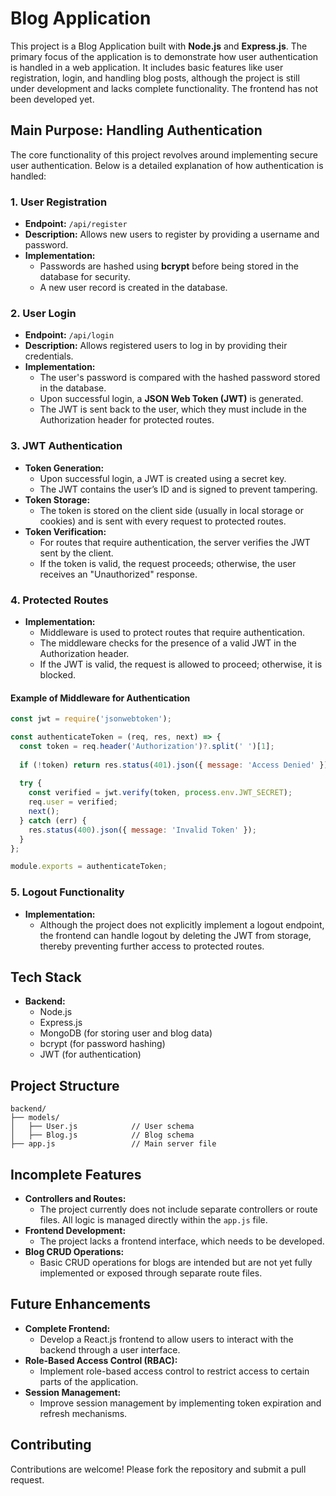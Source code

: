 # Blog Application

This project is a Blog Application built with **Node.js** and **Express.js**. The primary focus of the application is to demonstrate how user authentication is handled in a web application. It includes basic features like user registration, login, and handling blog posts, although the project is still under development and lacks complete functionality. The frontend has not been developed yet.

## Main Purpose: Handling Authentication

The core functionality of this project revolves around implementing secure user authentication. Below is a detailed explanation of how authentication is handled:

### 1. User Registration
- **Endpoint:** `/api/register`
- **Description:** Allows new users to register by providing a username and password.
- **Implementation:**
  - Passwords are hashed using **bcrypt** before being stored in the database for security.
  - A new user record is created in the database.

### 2. User Login
- **Endpoint:** `/api/login`
- **Description:** Allows registered users to log in by providing their credentials.
- **Implementation:**
  - The user's password is compared with the hashed password stored in the database.
  - Upon successful login, a **JSON Web Token (JWT)** is generated.
  - The JWT is sent back to the user, which they must include in the Authorization header for protected routes.

### 3. JWT Authentication
- **Token Generation:**
  - Upon successful login, a JWT is created using a secret key.
  - The JWT contains the user’s ID and is signed to prevent tampering.
- **Token Storage:**
  - The token is stored on the client side (usually in local storage or cookies) and is sent with every request to protected routes.
- **Token Verification:**
  - For routes that require authentication, the server verifies the JWT sent by the client.
  - If the token is valid, the request proceeds; otherwise, the user receives an "Unauthorized" response.

### 4. Protected Routes
- **Implementation:**
  - Middleware is used to protect routes that require authentication.
  - The middleware checks for the presence of a valid JWT in the Authorization header.
  - If the JWT is valid, the request is allowed to proceed; otherwise, it is blocked.

#### Example of Middleware for Authentication
```javascript
const jwt = require('jsonwebtoken');

const authenticateToken = (req, res, next) => {
  const token = req.header('Authorization')?.split(' ')[1];
  
  if (!token) return res.status(401).json({ message: 'Access Denied' });
  
  try {
    const verified = jwt.verify(token, process.env.JWT_SECRET);
    req.user = verified;
    next();
  } catch (err) {
    res.status(400).json({ message: 'Invalid Token' });
  }
};

module.exports = authenticateToken;
```

### 5. Logout Functionality
- **Implementation:** 
  - Although the project does not explicitly implement a logout endpoint, the frontend can handle logout by deleting the JWT from storage, thereby preventing further access to protected routes.

## Tech Stack
- **Backend:**
  - Node.js
  - Express.js
  - MongoDB (for storing user and blog data)
  - bcrypt (for password hashing)
  - JWT (for authentication)

## Project Structure
```
backend/
├── models/
│   ├── User.js            // User schema
│   ├── Blog.js            // Blog schema
├── app.js                 // Main server file
```

## Incomplete Features
- **Controllers and Routes:**
  - The project currently does not include separate controllers or route files. All logic is managed directly within the `app.js` file.
- **Frontend Development:**
  - The project lacks a frontend interface, which needs to be developed.
- **Blog CRUD Operations:**
  - Basic CRUD operations for blogs are intended but are not yet fully implemented or exposed through separate route files.

## Future Enhancements
- **Complete Frontend:**
  - Develop a React.js frontend to allow users to interact with the backend through a user interface.
- **Role-Based Access Control (RBAC):**
  - Implement role-based access control to restrict access to certain parts of the application.
- **Session Management:**
  - Improve session management by implementing token expiration and refresh mechanisms.

## Contributing
Contributions are welcome! Please fork the repository and submit a pull request.